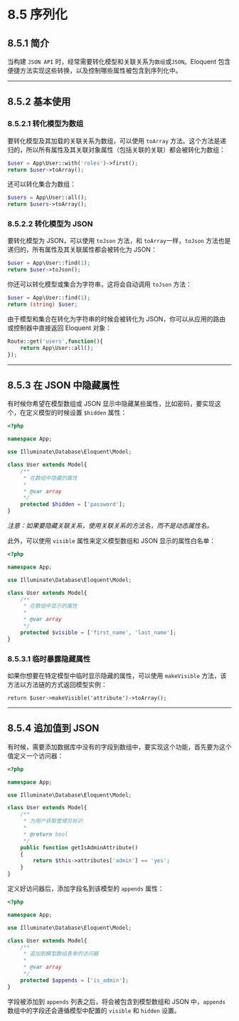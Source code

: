 # 8.5 序列化

## 8.5.1 简介

当构建 `JSON API` 时，经常需要转化模型和关联关系为`数组`或`JSON`。Eloquent 包含便捷方法实现这些转换，以及控制哪些属性被包含到序列化中。

--------------------------------------------------------------------------------

## 8.5.2 基本使用

### 8.5.2.1 转化模型为数组

要转化模型及其加载的关联关系为数组，可以使用 `toArray` 方法。这个方法是递归的，所以所有属性及其关联对象属性（包括关联的关联）都会被转化为数组：

```php
$user = App\User::with('roles')->first();
return $user->toArray();
```

还可以转化集合为数组：

```php
$users = App\User::all();
return $users->toArray();
```

### 8.5.2.2 转化模型为 JSON

要转化模型为 JSON，可以使用 `toJson` 方法，和 `toArray`一样，`toJson` 方法也是递归的，所有属性及其关联属性都会被转化为 JSON：

```php
$user = App\User::find(1);
return $user->toJson();
```

你还可以转化模型或集合为字符串，这将会自动调用 `toJson` 方法：

```php
$user = App\User::find(1);
return (string) $user;
```

由于模型和集合在转化为字符串的时候会被转化为 JSON，你可以从应用的路由或控制器中直接返回 Eloquent 对象：

```php
Route::get('users',function(){
    return App\User::all();
});
```

--------------------------------------------------------------------------------

## 8.5.3 在 JSON 中隐藏属性

有时候你希望在模型数组或 JSON 显示中隐藏某些属性，比如密码，要实现这个，在定义模型的时候设置 `$hidden` 属性：

```php
<?php

namespace App;

use Illuminate\Database\Eloquent\Model;

class User extends Model{
    /**
     * 在数组中隐藏的属性
     *
     * @var array
     */
    protected $hidden = ['password'];
}
```

_注意：如果要隐藏关联关系，使用关联关系的方法名，而不是动态属性名。_

此外，可以使用 `visible` 属性来定义模型数组和 JSON 显示的属性白名单：

```php
<?php

namespace App;

use Illuminate\Database\Eloquent\Model;

class User extends Model{
    /**
     * 在数组中显示的属性
     *
     * @var array
     */
    protected $visible = ['first_name', 'last_name'];
}
```

### 8.5.3.1 临时暴露隐藏属性

如果你想要在特定模型中临时显示隐藏的属性，可以使用 `makeVisible` 方法，该方法以方法链的方式返回模型实例：

```
return $user->makeVisible('attribute')->toArray();
```

--------------------------------------------------------------------------------

## 8.5.4 追加值到 JSON

有时候，需要添加数据库中没有的字段到数组中，要实现这个功能，首先要为这个值定义一个访问器：

```php
<?php

namespace App;

use Illuminate\Database\Eloquent\Model;

class User extends Model{
    /**
     * 为用户获取管理员标识
     *
     * @return bool
     */
    public function getIsAdminAttribute()
    {
        return $this->attributes['admin'] == 'yes';
    }
}
```

定义好访问器后，添加字段名到该模型的 `appends` 属性：

```php
<?php

namespace App;

use Illuminate\Database\Eloquent\Model;

class User extends Model{
    /**
     * 追加到模型数组表单的访问器
     *
     * @var array
     */
    protected $appends = ['is_admin'];
}
```

字段被添加到 `appends` 列表之后，将会被包含到模型数组和 JSON 中，`appends` 数组中的字段还会遵循模型中配置的 `visible` 和 `hidden` 设置。
